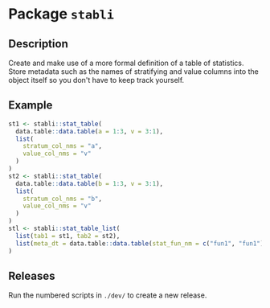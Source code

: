 
<!-- generated by R package codedoc; do not modify! -->

# Package `stabli`


## Description

Create and make use of a more formal definition of a table of
statistics. Store metadata such as the names of stratifying and value
columns into the object itself so you don't have to keep track
yourself.

## Example

```r
st1 <- stabli::stat_table(
  data.table::data.table(a = 1:3, v = 3:1),
  list(
    stratum_col_nms = "a",
    value_col_nms = "v"
  )
)
st2 <- stabli::stat_table(
  data.table::data.table(b = 1:3, v = 3:1),
  list(
    stratum_col_nms = "b",
    value_col_nms = "v"
  )
)
stl <- stabli::stat_table_list(
  list(tab1 = st1, tab2 = st2),
  list(meta_dt = data.table::data.table(stat_fun_nm = c("fun1", "fun1")))
)
```

## Releases

Run the numbered scripts in `./dev/` to create a new release.



